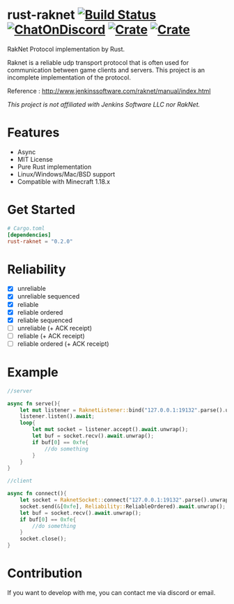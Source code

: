 # rust-raknet [![Build Status](https://img.shields.io/github/workflow/status/b23r0/rust-raknet/Rust)](https://github.com/b23r0/rust-raknet/actions/workflows/rust.yml) [![ChatOnDiscord](https://img.shields.io/badge/chat-on%20discord-blue)](https://discord.gg/ZKtYMvDFN4) [![Crate](https://img.shields.io/crates/v/rust-raknet)](https://crates.io/crates/rust-raknet) [![Crate](https://img.shields.io/docsrs/rust-raknet/latest)](https://docs.rs/rust-raknet/latest/rust_raknet/) 
RakNet Protocol implementation by Rust.

Raknet is a reliable udp transport protocol that is often used for communication between game clients and servers. This project is an incomplete implementation of the protocol.

Reference : http://www.jenkinssoftware.com/raknet/manual/index.html

_This project is not affiliated with Jenkins Software LLC nor RakNet._

# Features

* Async
* MIT License
* Pure Rust implementation
* Linux/Windows/Mac/BSD support
* Compatible with Minecraft 1.18.x

# Get Started

```toml
# Cargo.toml
[dependencies]
rust-raknet = "0.2.0"
```

# Reliability

- [x] unreliable
- [x] unreliable sequenced
- [x] reliable
- [x] reliable ordered
- [x] reliable sequenced
- [ ] unreliable (+ ACK receipt)
- [ ] reliable (+ ACK receipt)
- [ ] reliable ordered (+ ACK receipt)

# Example

```rs
//server

async fn serve(){
    let mut listener = RaknetListener::bind("127.0.0.1:19132".parse().unwrap()).await.unwrap();
    listener.listen().await;
    loop{
        let mut socket = listener.accept().await.unwrap();
        let buf = socket.recv().await.unwrap();
        if buf[0] == 0xfe{
            //do something
        }
    }
}

```

```rs
//client

async fn connect(){
    let socket = RaknetSocket::connect("127.0.0.1:19132".parse().unwrap()).await.unwrap();
    socket.send(&[0xfe], Reliability::ReliableOrdered).await.unwrap();
    let buf = socket.recv().await.unwrap();
    if buf[0] == 0xfe{
        //do something
    }
    socket.close();
}
```

# Contribution

If you want to develop with me, you can contact me via discord or email.
